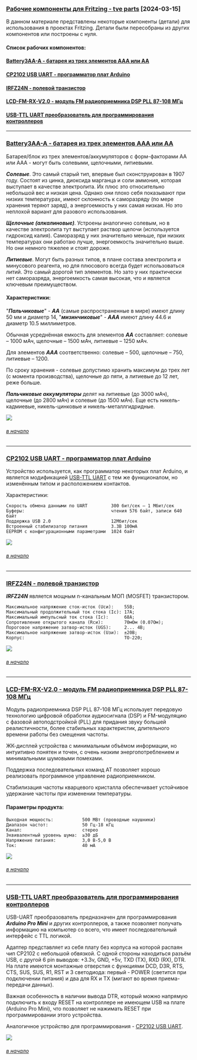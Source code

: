### [Рабочие компоненты для Fritzing - tve parts](https://github.com/Vladimir-Trufanov/Fritzing-parts/blob/main/Part-file-format/Part-file-format.md) [2024-03-15]

В данном материале представлены некоторые компоненты (детали) для использования в проектах Fritzing. Детали были пересобраны из других компонентов или построены с нуля. 

#### Список рабочих компонентов:

#### [Battery3AA-A - батарея из трех элемeнтов AAA или AA](#battery3aa-a---%D0%B1%D0%B0%D1%82%D0%B0%D1%80%D0%B5%D1%8F-%D0%B8%D0%B7-%D1%82%D1%80%D0%B5%D1%85-%D1%8D%D0%BB%D0%B5%D0%BC%D0%B5%D0%BD%D1%82%D0%BE%D0%B2-aaa-%D0%B8%D0%BB%D0%B8-aa)

#### [CP2102 USB UART - прoграмматор плат Arduino](#cp2102-usb-uart---%D0%BF%D1%80%D0%BE%D0%B3%D1%80%D0%B0%D0%BC%D0%BC%D0%B0%D1%82%D0%BE%D1%80-%D0%BF%D0%BB%D0%B0%D1%82-arduino)

#### [IRFZ24N - пoлевой транзистор](#irfz24n---%D0%BF%D0%BE%D0%BB%D0%B5%D0%B2%D0%BE%D0%B9-%D1%82%D1%80%D0%B0%D0%BD%D0%B7%D0%B8%D1%81%D1%82%D0%BE%D1%80)

#### [LCD-FM-RX-V2.0 - мoдуль FM радиоприемника DSP PLL 87-108 МГц](#lcd-fm-rx-v2.0---%D0%BC%D0%BE%D0%B4%D1%83%D0%BB%D1%8C-fm-%D1%80%D0%B0%D0%B4%D0%B8%D0%BE%D0%BF%D1%80%D0%B8%D0%B5%D0%BC%D0%BD%D0%B8%D0%BA%D0%B0-dsp-pll-87-108-%D0%BC%D0%B3%D1%86)

#### [USB-TTL UART преoбразователь для программирования контроллеров](#usb-ttl-uart-%D0%BF%D1%80%D0%B5%D0%BE%D0%B1%D1%80%D0%B0%D0%B7%D0%BE%D0%B2%D0%B0%D1%82%D0%B5%D0%BB%D1%8C-%D0%B4%D0%BB%D1%8F-%D0%BF%D1%80%D0%BE%D0%B3%D1%80%D0%B0%D0%BC%D0%BC%D0%B8%D1%80%D0%BE%D0%B2%D0%B0%D0%BD%D0%B8%D1%8F-%D0%BA%D0%BE%D0%BD%D1%82%D1%80%D0%BE%D0%BB%D0%BB%D0%B5%D1%80%D0%BE%D0%B2)

---

### [Battery3AA-A - батарея из трех элементов AAA или AA](https://github.com/Vladimir-Trufanov/Fritzing-parts/blob/main/tve_parts/Battery3AA-A.fzpz)

Батарея/блок из трех элементов/аккумуляторов с форм-факторами AA или AAA - могут быть солевыми, щелочными, литиевыми. 

***Солевые***. Это самый старый тип, впервые был сконструирован в 1907 году. Состоят из цинка, диоксида марганца и соли аммония, которая выступает в качестве электролита. Их плюс это относительно небольшой вес и низкая цена. Однако они плохо себя показывают при низких температурах, имеют склонность к саморазряду (по мере хранения теряют заряд), а энергоемкость у них самая низкая. Но это неплохой вариант для разового использования.

***Щелочные (алкалиновые)***. Устроены аналогично солевым, но в качестве электролита тут выступает раствор щелочи (используется гидроксид калия). Саморазряд у них значительно меньше, при низких температурах они работаю лучше, энергоемкость значительно выше. Но они немного тяжелее и стоят дороже. 

***Литиевые***. Могут быть разных типов, в плане состава электролита и минусового реагента, но для плюсового всегда будет использоваться литий. Это самый дорогой тип элементов. Но зато у них практически нет саморазряда, энергоемкость самая высокая, что и является ключевым преимуществом. 

#### Характеристики:

"***Пальчиковые***" - ***АА*** (самые распространенные в мире) имеют длину 50 мм и диаметр 14, "***мизинчиковые***" - ***ААA*** имеют длину 44.6 и диаметр 10.5 миллиметров.

Обычная усреднённая емкость для элементов ***АА*** составляет: солевые – 1000 мАч, щелочные – 1500 мАч, литиевые – 1250 мАч. 

Для элементов ***AAA*** соответственно: солевые – 500, щелочные – 750, литиевые – 1200. 

По сроку хранения -  солевые допустимо хранить максимум до трех лет (с момента производства), щелочные до пяти, а литиевые до 12 лет, реже больше.

***Пальчиковые аккумуляторы*** делят на литиевые (до 3000 мАч), щелочные (до 2800 мАч) и солевые (до 1500 мАч). Еще есть никель-кадмиевые, никель-цинковые и никель-металлгидридные.

![](images/Battery3AA-A.jpg)

###### [в начало](#%D1%80%D0%B0%D0%B1%D0%BE%D1%87%D0%B8%D0%B5-%D0%BA%D0%BE%D0%BC%D0%BF%D0%BE%D0%BD%D0%B5%D0%BD%D1%82%D1%8B-%D0%B4%D0%BB%D1%8F-fritzing---tve-parts-2024-03-15)

---

### [CP2102 USB UART - программатор плат Arduino](https://github.com/Vladimir-Trufanov/Fritzing-parts/blob/main/tve_parts/CP2102%20USB%20UART.fzpz)

Устройство используется, как программатор некоторых плат Arduino, и является модификацией [USB-TTL UART](#usb-ttl-uart-%D0%BF%D1%80%D0%B5%D0%BE%D0%B1%D1%80%D0%B0%D0%B7%D0%BE%D0%B2%D0%B0%D1%82%D0%B5%D0%BB%D1%8C-%D0%B4%D0%BB%D1%8F-%D0%BF%D1%80%D0%BE%D0%B3%D1%80%D0%B0%D0%BC%D0%BC%D0%B8%D1%80%D0%BE%D0%B2%D0%B0%D0%BD%D0%B8%D1%8F-%D0%BA%D0%BE%D0%BD%D1%82%D1%80%D0%BE%D0%BB%D0%BB%D0%B5%D1%80%D0%BE%D0%B2) с тем же функционалом, но изменённым типом и расположением контактов.

Характеристики:
```
Скорость обмена данными по UART         300 бит/сек — 1 Мбит/сек
Буферы:                                 чтения 576 байт, записи 640 байт
Поддержка USB 2.0                       12Мбит/сек
Встроенный стабилизатор питания         3.3В 100мА
EEPROM с конфигурационными параметрами  1024 байт
```

![](images/CP2102-USB-UART.jpg)

###### [в начало](#%D1%80%D0%B0%D0%B1%D0%BE%D1%87%D0%B8%D0%B5-%D0%BA%D0%BE%D0%BC%D0%BF%D0%BE%D0%BD%D0%B5%D0%BD%D1%82%D1%8B-%D0%B4%D0%BB%D1%8F-fritzing---tve-parts-2024-03-15)

---

### [IRFZ24N - полевой транзистор](https://github.com/Vladimir-Trufanov/Fritzing-parts/blob/main/tve_parts/IRFZ24N.fzpz)

***IRFZ24N*** является мощным n-канальным МОП (MOSFET) транзистором.

```
Максимальное напряжение сток-исток (Uси):    55В;
Максимальный продолжительный ток стока (Iс): 17А;
Максимальный импульсный ток стока (Iс):      68А;
Сопротивление открытого канала (Rси):        70мOм (0.07Ом);
Пороговое напряжение затвор-исток (UGS):     2... 4В;
Максимальное напряжение затвор-исток (Uзи):  ±20В;
Корпус:                                      ТО-220;
```
![](images/IRFZ24N.jpg)

###### [в начало](#%D1%80%D0%B0%D0%B1%D0%BE%D1%87%D0%B8%D0%B5-%D0%BA%D0%BE%D0%BC%D0%BF%D0%BE%D0%BD%D0%B5%D0%BD%D1%82%D1%8B-%D0%B4%D0%BB%D1%8F-fritzing---tve-parts-2024-03-15)

---

### [LCD-FM-RX-V2.0 - модуль FM радиоприемника DSP PLL 87-108 МГц](https://github.com/Vladimir-Trufanov/Fritzing-parts/blob/main/tve_parts/LCD-FM-RX-V2.0.fzpz)

Модуль радиоприемника DSP PLL 87-108 МГц использует передовую технологию цифровой обработки аудиосигнала (DSP) и FM-модуляцию с фазовой автоподстройкой (PLL) для придания звуку большей реалистичности, более стабильных характеристик, длительного времени работы без смещения частоты.

ЖК-дисплей устройства с минимальным объёмом информации, но интуитивно понятен и точен, с очень низким энергопотреблением  и минимальными шумовыми помехами.

Поддержка последовательных команд AT позволяет хорошо реализовать программное управление радиоприемником.

Стабилизация частоты кварцевого кристалла обеспечивает устойчивое удержание частоты при изменении температуры.

#### Параметры продукта:

```
Выходная мощность:           500 МВт (проводные наушники)
Диапазон частот:             50 Гц-18 кГц
Канал:                       стерео
Эквивалентный уровень шума:  ≥30 дБ
Напряжение питания:          3,0 В-5,0 В
Ток:                         40 мА
```

![](images/LCD-FM-RX-V2.0.jpg)

###### [в начало](#%D1%80%D0%B0%D0%B1%D0%BE%D1%87%D0%B8%D0%B5-%D0%BA%D0%BE%D0%BC%D0%BF%D0%BE%D0%BD%D0%B5%D0%BD%D1%82%D1%8B-%D0%B4%D0%BB%D1%8F-fritzing---tve-parts-2024-03-15)

---

### [USB-TTL UART преобразователь для программирования контроллеров](https://github.com/Vladimir-Trufanov/Fritzing-parts/blob/main/tve_parts/USB-TTL%20UART.fzpz)

USB-UART преобразователь предназначен для программирования ***Arduino Pro Mini*** и других контроллеров, а также позволяет получать информацию на компьютер со всего, что имеет последовательный интерфейс с TTL логикой. 

Адаптер представляет из себя плату без корпуса на которой распаян чип CP2102 с небольшой обвязкой. С одной стороны находиться разъём USB, с другой 6 pin выводов: +3.3v, GND, +5v, TXD (TX), RXD (RX), DTR. На плате имеются монтажные отверстия с функциями DCD, D3R, RTS, CTS, SUS, SUS, R1, RST и 3 светодиода: первый - POWER (светится при подключении питания) и два для RX и TX (мигают во время приема-передачи данных).

Важная особенность в наличии вывода DTR, который можно напрямую подключить к входу RESET на контроллере не имеющем USB на плате (Arduino Pro Mini), что позволяет не нажимать RESET при программировании этого устройства.

Аналогичное устройство для программирования -  [CP2102 USB UART](#cp2102-usb-uart---%D0%BF%D1%80%D0%BE%D0%B3%D1%80%D0%B0%D0%BC%D0%BC%D0%B0%D1%82%D0%BE%D1%80-%D0%BF%D0%BB%D0%B0%D1%82-arduino).

![](images/USB-TTL_UART.jpg)

###### [в начало](#%D1%80%D0%B0%D0%B1%D0%BE%D1%87%D0%B8%D0%B5-%D0%BA%D0%BE%D0%BC%D0%BF%D0%BE%D0%BD%D0%B5%D0%BD%D1%82%D1%8B-%D0%B4%D0%BB%D1%8F-fritzing---tve-parts-2024-03-15)
